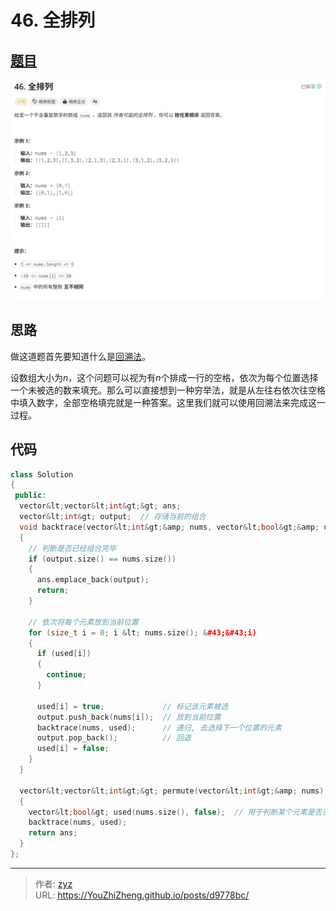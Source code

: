 # 46. 全排列


## [题目](https://leetcode.cn/problems/permutations/description/?envType=study-plan-v2&amp;envId=top-100-liked)

![图1](/PostsImgs/LeetCode/46/question.png)

## 思路

做这道题首先要知道什么是[回溯法](https://baike.baidu.com/item/%E5%9B%9E%E6%BA%AF%E7%AE%97%E6%B3%95/9258495)。

设数组大小为$n$，这个问题可以视为有$n$个排成一行的空格，依次为每个位置选择一个未被选的数来填充。那么可以直接想到一种穷举法，就是从左往右依次往空格中填入数字，全部空格填完就是一种答案。这里我们就可以使用回溯法来完成这一过程。

## 代码

```cpp
class Solution
{
 public:
  vector&lt;vector&lt;int&gt;&gt; ans;
  vector&lt;int&gt; output;  // 存储当前的组合
  void backtrace(vector&lt;int&gt;&amp; nums, vector&lt;bool&gt;&amp; used)
  {
    // 判断是否已经组合完毕
    if (output.size() == nums.size())
    {
      ans.emplace_back(output);
      return;
    }

    // 依次将每个元素放到当前位置
    for (size_t i = 0; i &lt; nums.size(); &#43;&#43;i)
    {
      if (used[i])
      {
        continue;
      }

      used[i] = true;             // 标记该元素被选
      output.push_back(nums[i]);  // 放到当前位置
      backtrace(nums, used);      // 递归, 去选择下一个位置的元素
      output.pop_back();          // 回退
      used[i] = false;
    }
  }

  vector&lt;vector&lt;int&gt;&gt; permute(vector&lt;int&gt;&amp; nums)
  {
    vector&lt;bool&gt; used(nums.size(), false);  // 用于判断某个元素是否已经被使用了
    backtrace(nums, used);
    return ans;
  }
};
```


---

> 作者: [zyz](https://github.com/YouZhiZheng)  
> URL: https://YouZhiZheng.github.io/posts/d9778bc/  

